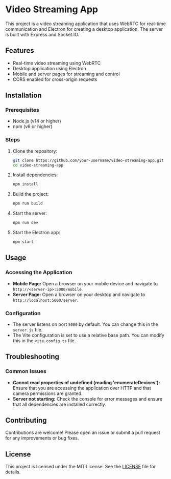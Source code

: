 # Video Streaming App

This project is a video streaming application that uses WebRTC for real-time communication and Electron for creating a desktop application. The server is built with Express and Socket.IO.

## Features

- Real-time video streaming using WebRTC
- Desktop application using Electron
- Mobile and server pages for streaming and control
- CORS enabled for cross-origin requests

## Installation

### Prerequisites

- Node.js (v14 or higher)
- npm (v6 or higher)

### Steps

1. Clone the repository:

   ```sh
   git clone https://github.com/your-username/video-streaming-app.git
   cd video-streaming-app
   ```

2. Install dependencies:

   ```sh
   npm install
   ```

3. Build the project:

   ```sh
   npm run build
   ```

4. Start the server:

   ```sh
   npm run dev
   ```

5. Start the Electron app:

   ```sh
   npm start
   ```

## Usage

### Accessing the Application

- **Mobile Page:** Open a browser on your mobile device and navigate to `http://<server-ip>:5000/mobile`.
- **Server Page:** Open a browser on your desktop and navigate to `http://localhost:5000/server`.

### Configuration

- The server listens on port `5000` by default. You can change this in the `server.js` file.
- The Vite configuration is set to use a relative base path. You can modify this in the `vite.config.ts` file.

## Troubleshooting

### Common Issues

- **Cannot read properties of undefined (reading 'enumerateDevices'):** Ensure that you are accessing the application over HTTP and that camera permissions are granted.
- **Server not starting:** Check the console for error messages and ensure that all dependencies are installed correctly.

## Contributing

Contributions are welcome! Please open an issue or submit a pull request for any improvements or bug fixes.

## License

This project is licensed under the MIT License. See the [LICENSE](LICENSE) file for details.
